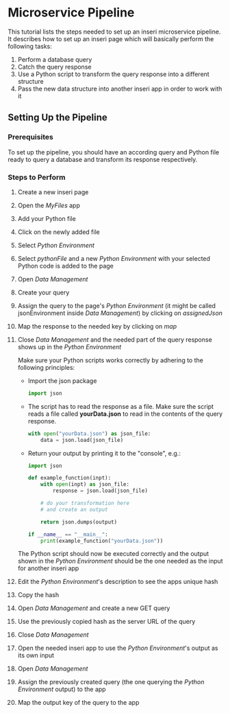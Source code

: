 # Microservice Pipeline

This tutorial lists the steps needed to set up an inseri microservice pipeline. It describes how to set up an inseri page which will basically perform the following tasks: 

1. Perform a database query
1. Catch the query response
1. Use a Python script to transform the query response into a different structure
1. Pass the new data structure into another inseri app in order to work with it

## Setting Up the Pipeline

### Prerequisites

To set up the pipeline, you should have an according query and Python file ready to query a database and transform its response respectively. 

### Steps to Perform

1. Create a new inseri page
1. Open the _MyFiles_ app
1. Add your Python file
1. Click on the newly added file
1. Select _Python Environment_
1. Select _pythonFile_ and a new _Python Environment_ with your selected Python code is added to the page
1. Open _Data Management_
1. Create your query
1. Assign the query to the page's _Python Environment_ (it might be called jsonEnvironment inside _Data Management_) by clicking on _assignedJson_
1. Map the response to the needed key by clicking on _map_
1. Close _Data Management_ and the needed part of the query response shows up in the _Python Environment_
   
   Make sure your Python scripts works correctly by adhering to the following principles: 
   
   - Import the json package
     ```python
     import json
     ```
   - The script has to read the response as a file. Make sure the script reads a file called **yourData.json** to read in the contents of the query response.
     ```python
     with open("yourData.json") as json_file:
         data = json.load(json_file)
     ```
   - Return your output by printing it to the "console", e.g.:
     ```python
     import json

     def example_function(inpt):
         with open(inpt) as json_file:
             response = json.load(json_file)
     
         # do your transformation here
         # and create an output
     
         return json.dumps(output)
     
     if __name__ == "__main__":
         print(example_function("yourData.json"))
     ```
   The Python script should now be executed correctly and the output shown in the _Python Environment_ should be the one needed as the input for another inseri app
1. Edit the _Python Environment_'s description to see the apps unique hash
1. Copy the hash
1. Open _Data Management_ and create a new GET query
1. Use the previously copied hash as the server URL of the query
1. Close _Data Management_ 
1. Open the needed inseri app to use the _Python Environment_'s output as its own input
1. Open _Data Management_
1. Assign the previously created query (the one querying the _Python Environment_ output) to the app
1. Map the output key of the query to the app
